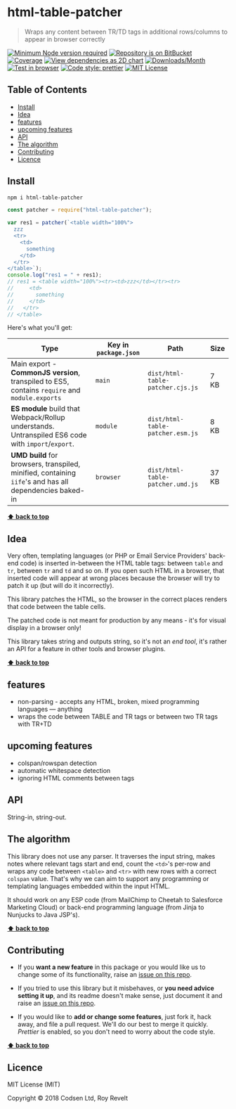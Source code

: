 # html-table-patcher

> Wraps any content between TR/TD tags in additional rows/columns to appear in browser correctly

[![Minimum Node version required][node-img]][node-url]
[![Repository is on BitBucket][bitbucket-img]][bitbucket-url]
[![Coverage][cov-img]][cov-url]
[![View dependencies as 2D chart][deps2d-img]][deps2d-url]
[![Downloads/Month][downloads-img]][downloads-url]
[![Test in browser][runkit-img]][runkit-url]
[![Code style: prettier][prettier-img]][prettier-url]
[![MIT License][license-img]][license-url]

## Table of Contents

- [Install](#markdown-header-install)
- [Idea](#markdown-header-idea)
- [features](#markdown-header-features)
- [upcoming features](#markdown-header-upcoming-features)
- [API](#markdown-header-api)
- [The algorithm](#markdown-header-the-algorithm)
- [Contributing](#markdown-header-contributing)
- [Licence](#markdown-header-licence)

## Install

```bash
npm i html-table-patcher
```

```js
const patcher = require("html-table-patcher");

var res1 = patcher(`<table width="100%">
  zzz
  <tr>
    <td>
      something
    </td>
  </tr>
</table>`);
console.log("res1 = " + res1);
// res1 = <table width="100%"><tr><td>zzz</td></tr><tr>
//     <td>
//       something
//     </td>
//   </tr>
// </table>
```

Here's what you'll get:

| Type                                                                                                    | Key in `package.json` | Path                             | Size  |
| ------------------------------------------------------------------------------------------------------- | --------------------- | -------------------------------- | ----- |
| Main export - **CommonJS version**, transpiled to ES5, contains `require` and `module.exports`          | `main`                | `dist/html-table-patcher.cjs.js` | 7 KB  |
| **ES module** build that Webpack/Rollup understands. Untranspiled ES6 code with `import`/`export`.      | `module`              | `dist/html-table-patcher.esm.js` | 8 KB  |
| **UMD build** for browsers, transpiled, minified, containing `iife`'s and has all dependencies baked-in | `browser`             | `dist/html-table-patcher.umd.js` | 37 KB |

**[⬆ back to top](#markdown-header-html-table-patcher)**

## Idea

Very often, templating languages (or PHP or Email Service Providers' back-end code) is inserted in-between the HTML table tags: between `table` and `tr`, between `tr` and `td` and so on. If you open such HTML in a browser, that inserted code will appear at wrong places because the browser will try to patch it up (but will do it incorrectly).

This library patches the HTML, so the browser in the correct places renders that code between the table cells.

The patched code is not meant for production by any means - it's for visual display in a browser only!

This library takes string and outputs string, so it's not an _end tool_, it's rather an API for a feature in other tools and browser plugins.

**[⬆ back to top](#markdown-header-html-table-patcher)**

## features

- non-parsing - accepts any HTML, broken, mixed programming languages — anything
- wraps the code between TABLE and TR tags or between two TR tags with TR+TD

## upcoming features

- colspan/rowspan detection
- automatic whitespace detection
- ignoring HTML comments between tags

## API

String-in, string-out.

## The algorithm

This library does not use any parser. It traverses the input string, makes notes where relevant tags start and end, count the `<td>`'s per-row and wraps any code between `<table>` and `<tr>` with new rows with a correct `colspan` value. That's why we can aim to support any programming or templating languages embedded within the input HTML.

It should work on any ESP code (from MailChimp to Cheetah to Salesforce Marketing Cloud) or back-end programming language (from Jinja to Nunjucks to Java JSP's).

**[⬆ back to top](#markdown-header-html-table-patcher)**

## Contributing

- If you **want a new feature** in this package or you would like us to change some of its functionality, raise an [issue on this repo](https://bitbucket.org/codsen/html-table-patcher/issues/new).

- If you tried to use this library but it misbehaves, or **you need advice setting it up**, and its readme doesn't make sense, just document it and raise an [issue on this repo](https://bitbucket.org/codsen/html-table-patcher/issues/new).

- If you would like to **add or change some features**, just fork it, hack away, and file a pull request. We'll do our best to merge it quickly. _Prettier_ is enabled, so you don't need to worry about the code style.

**[⬆ back to top](#markdown-header-html-table-patcher)**

## Licence

MIT License (MIT)

Copyright © 2018 Codsen Ltd, Roy Revelt

[node-img]: https://img.shields.io/node/v/html-table-patcher.svg?style=flat-square&label=works%20on%20node
[node-url]: https://www.npmjs.com/package/html-table-patcher
[bitbucket-img]: https://img.shields.io/badge/repo-on%20BitBucket-brightgreen.svg?style=flat-square
[bitbucket-url]: https://bitbucket.org/codsen/html-table-patcher
[cov-img]: https://coveralls.io/repos/bitbucket/codsen/html-table-patcher/badge.svg?style=flat-square&branch=master
[cov-url]: https://coveralls.io/bitbucket/codsen/html-table-patcher?branch=master
[deps2d-img]: https://img.shields.io/badge/deps%20in%202D-see_here-08f0fd.svg?style=flat-square
[deps2d-url]: http://npm.anvaka.com/#/view/2d/html-table-patcher
[downloads-img]: https://img.shields.io/npm/dm/html-table-patcher.svg?style=flat-square
[downloads-url]: https://npmcharts.com/compare/html-table-patcher
[runkit-img]: https://img.shields.io/badge/runkit-test_in_browser-a853ff.svg?style=flat-square
[runkit-url]: https://npm.runkit.com/html-table-patcher
[prettier-img]: https://img.shields.io/badge/code_style-prettier-ff69b4.svg?style=flat-square
[prettier-url]: https://prettier.io
[license-img]: https://img.shields.io/badge/licence-MIT-51c838.svg?style=flat-square
[license-url]: https://bitbucket.org/codsen/html-table-patcher
